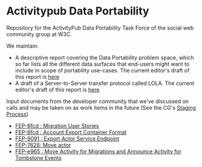 # Activitypub Data Portability

Repository for the  ActivityPub Data Portability Task Force of the social web community group at W3C.

We maintain:

* A descriptive report covering the Data Portability problem space, which so far lists all the different data surfaces that end-users might want to include in scope of portability use-cases. The current editor's draft of this report is [here](https://swicg.github.io/activitypub-data-portability/)
* A draft of a Server-to-Server transfer protocol called LOLA. The current editor's draft of this report is [here](https://swicg.github.io/activitypub-data-portability/)

Input documents from the developer community that we've discussed on calls and may be taken on as work items in the future (See the CG's [Staging Process](https://github.com/swicg/potential-charters/blob/main/stage-process.md))

* [FEP-6fcd : Migration User Stories](https://codeberg.org/fediverse/fep/src/branch/main/fep/6fcd/fep-6fcd.md)
* [FEP-6fcd : Account Export Container Format](https://codeberg.org/fediverse/fep/src/branch/main/fep/6fcd/fep-6fcd.md)
* [FEP-9091 : Export Actor Service Endpoint](https://codeberg.org/fediverse/fep/src/branch/main/fep/9091/fep-9091.md)
* [FEP-7628: Move actor](https://codeberg.org/fediverse/fep/src/branch/main/fep/7628/fep-7628.md)
* [FEP-e965 : Move Activity for Migrations and Announce Activity for Tombstone Events](https://codeberg.org/fediverse/fep/src/branch/main/fep/e965/fep-e965.md)
